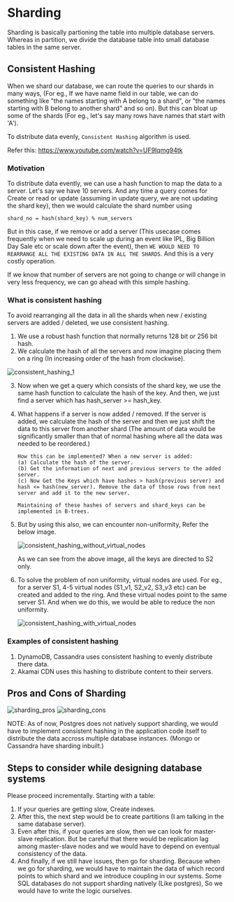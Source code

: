 # Sharding

Sharding is basically partioning the table into multiple database servers. Whereas in partition, we divide the database table into small database tables in the same server.

## Consistent Hashing
When we shard our database, we can route the queries to our shards in many ways, (For eg., If we have name field in our table, we can do something like "the names starting with A belong to a shard", or "the names starting with B belong to another shard" and so on). But this can bloat up some of the shards (For eg., let's say many rows have names that start with 'A').

To distribute data evenly, ```Consistent Hashing``` algorithm is used.

Refer this: https://www.youtube.com/watch?v=UF9Iqmg94tk

### Motivation
To distribute data evently, we can use a hash function to map the data to a server. Let's say we have 10 servers. And any time a query comes for Create or read or update (assuming in update query, we are not updating the shard key), then we would calculate the shard number using

```shard_no = hash(shard_key) % num_servers```

But in this case, if we remove or add a server (This usecase comes frequently when we need to scale up during an event like IPL, Big Billion Day Sale etc or scale down after the event), then ```WE WOULD NEED TO REARRANGE ALL THE EXISTING DATA IN ALL THE SHARDS```. And this is a very costly operation.

If we know that number of servers are not going to change or will change in very less frequency, we can go ahead with this simple hashing.

### What is consistent hashing
To avoid rearranging all the data in all the shards when new / existing servers are added / deleted, we use consistent hashing.

1. We use a robust hash function that normally returns 128 bit or 256 bit hash.
2. We calculate the hash of all the servers and now imagine placing them on a ring (In increasing order of the hash from clockwise).

![consistent_hashing_1](images/consistent_hashing_1.png)

3. Now when we get a query which consists of the shard key, we use the same hash function to calculate the hash of the key. And then, we just find a server which has hash_server >= hash_key.

4. What happens if a server is now added / removed. If the server is added, we calculate the hash of the server and then we just shift the data to this server from another shard (The amount of data would be significantly smaller than that of normal hashing where all the data was needed to be reordered.)

    ```
    How this can be implemented? When a new server is added:
    (a) Calculate the hash of the server.
    (b) Get the information of next and previous servers to the added server.
    (c) Now Get the Keys which have hashes > hash(previous server) and hash <= hash(new_server). Remove the data of those rows from next server and add it to the new server.

    Maintaining of these hashes of servers and shard_keys can be implemented in B-trees.
    ```

5. But by using this also, we can encounter non-uniformity, Refer the below image.

    ![consistent_hashing_without_virtual_nodes](images/consistent_hashing_without_virtual_nodes.png)

    As we can see from the above image, all the keys are directed to S2 only.

6. To solve the problem of non uniformity, virtual nodes are used. For eg., for a server S1, 4-5 virtual nodes (S1_v1, S2_v2, S3_v3 etc) can be created and added to the ring. And these virtual nodes point to the same server S1. And when we do this, we would be able to reduce the non uniformity.

    ![consistent_hashing_with_virtual_nodes](images/consistent_hashing_with_virtual_nodes.png)

### Examples of consistent hashing
1. DynamoDB, Cassandra uses consistent hashing to evenly distribute there data.
2. Akamai CDN uses this hashing to distribute content to their servers.

## Pros and Cons of Sharding
![sharding_pros](images/sharding_pros.png)
![sharding_cons](images/sharding_cons.png)

NOTE: As of now, Postgres does not natively support sharding, we would have to implement consistent hashing in the application code itself to distribute the data accross multiple database instances. (Mongo or Cassandra have sharding inbuilt.)


## Steps to consider while designing database systems
Please proceed incrementally. Starting with a table:
1. If your queries are getting slow, Create indexes.
2. After this, the next step would be to create partitions (I am talking in the same database server).
3. Even after this, if your queries are slow, then we can look for master-slave replication. But be careful that there would be replication lag among master-slave nodes and we would have to depend on eventual consistency of the data. 
4. And finally, if we still have issues, then go for sharding. Because when we go for sharding, we would have to maintain the data of which record points to which shard and we introduce coupling in our systems. Some SQL databases do not support sharding natively (Like postgres), So we would have to write the logic ourselves.






